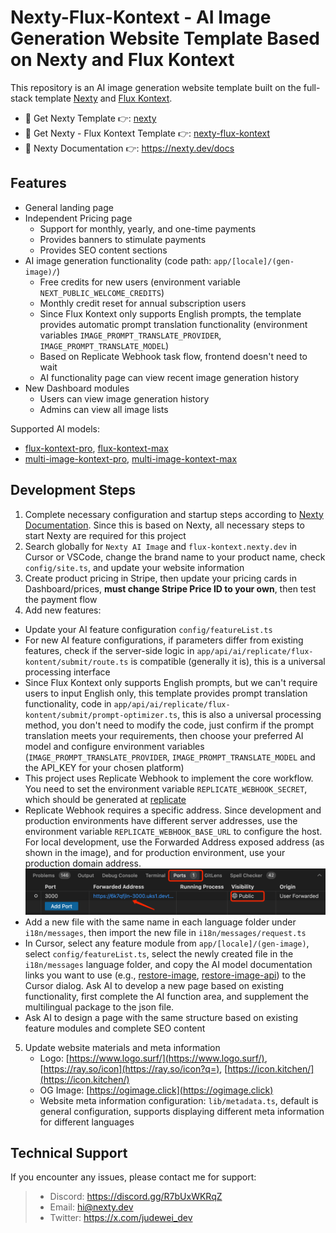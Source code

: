 # Nexty-Flux-Kontext - AI Image Generation Website Template Based on Nexty and Flux Kontext

This repository is an AI image generation website template built on the full-stack template [Nexty](https://github.com/WeNextDev/nexty.dev) and [Flux Kontext](https://replicate.com/search?query=flux-kontext).

- 🚀 Get Nexty Template 👉: [nexty](https://github.com/WeNextDev/nexty.dev)  
- 🚀 Get Nexty - Flux Kontext Template 👉: [nexty-flux-kontext](https://github.com/wenextdev/nexty-flux-kontext)  
- 🚀 Nexty Documentation 👉: https://nexty.dev/docs

## Features

- General landing page
- Independent Pricing page
  - Support for monthly, yearly, and one-time payments
  - Provides banners to stimulate payments
  - Provides SEO content sections
- AI image generation functionality (code path: `app/[locale]/(gen-image)/`)
  - Free credits for new users (environment variable `NEXT_PUBLIC_WELCOME_CREDITS`)
  - Monthly credit reset for annual subscription users
  - Since Flux Kontext only supports English prompts, the template provides automatic prompt translation functionality (environment variables `IMAGE_PROMPT_TRANSLATE_PROVIDER`, `IMAGE_PROMPT_TRANSLATE_MODEL`)
  - Based on Replicate Webhook task flow, frontend doesn't need to wait
  - AI functionality page can view recent image generation history
- New Dashboard modules
  - Users can view image generation history
  - Admins can view all image lists

Supported AI models:
- [flux-kontext-pro](https://replicate.com/black-forest-labs/flux-kontext-pro), [flux-kontext-max](https://replicate.com/black-forest-labs/flux-kontext-max)
- [multi-image-kontext-pro](https://replicate.com/flux-kontext-apps/multi-image-kontext-pro), [multi-image-kontext-max](https://replicate.com/flux-kontext-apps/multi-image-kontext-max)

## Development Steps

1. Complete necessary configuration and startup steps according to [Nexty Documentation](https://nexty.dev/docs). Since this is based on Nexty, all necessary steps to start Nexty are required for this project
2. Search globally for `Nexty AI Image` and `flux-kontext.nexty.dev` in Cursor or VSCode, change the brand name to your product name, check `config/site.ts`, and update your website information
3. Create product pricing in Stripe, then update your pricing cards in Dashboard/prices, **must change Stripe Price ID to your own**, then test the payment flow
4. Add new features:
  - Update your AI feature configuration `config/featureList.ts`
  - For new AI feature configurations, if parameters differ from existing features, check if the server-side logic in `app/api/ai/replicate/flux-kontent/submit/route.ts` is compatible (generally it is), this is a universal processing interface
  - Since Flux Kontext only supports English prompts, but we can't require users to input English only, this template provides prompt translation functionality, code in `app/api/ai/replicate/flux-kontent/submit/prompt-optimizer.ts`, this is also a universal processing method, you don't need to modify the code, just confirm if the prompt translation meets your requirements, then choose your preferred AI model and configure environment variables (`IMAGE_PROMPT_TRANSLATE_PROVIDER`, `IMAGE_PROMPT_TRANSLATE_MODEL` and the API_KEY for your chosen platform)
  - This project uses Replicate Webhook to implement the core workflow. You need to set the environment variable `REPLICATE_WEBHOOK_SECRET`, which should be generated at [replicate](https://replicate.com/account/webhook)
  - Replicate Webhook requires a specific address. Since development and production environments have different server addresses, use the environment variable `REPLICATE_WEBHOOK_BASE_URL` to configure the host. For local development, use the Forwarded Address exposed address (as shown in the image), and for production environment, use your production domain address.
   ![forwarded-address.png](/public/readme/forwarded-address.png)
  - Add a new file with the same name in each language folder under `i18n/messages`, then import the new file in `i18n/messages/request.ts`
  - In Cursor, select any feature module from `app/[locale]/(gen-image)`, select `config/featureList.ts`, select the newly created file in the `i18n/messages` language folder, and copy the AI model documentation links you want to use (e.g., [restore-image](https://replicate.com/flux-kontext-apps/restore-image), [restore-image-api](https://replicate.com/flux-kontext-apps/restore-image/api/api-reference)) to the Cursor dialog. Ask AI to develop a new page based on existing functionality, first complete the AI function area, and supplement the multilingual package to the json file.
  - Ask AI to design a page with the same structure based on existing feature modules and complete SEO content
5. Update website materials and meta information
   - Logo: [https://www.logo.surf/](https://www.logo.surf/), [https://ray.so/icon](https://ray.so/icon?q=), [https://icon.kitchen/](https://icon.kitchen/)
   - OG Image: [https://ogimage.click](https://ogimage.click)
   - Website meta information configuration: `lib/metadata.ts`, default is general configuration, supports displaying different meta information for different languages

## Technical Support

If you encounter any issues, please contact me for support:

> - Discord: https://discord.gg/R7bUxWKRqZ
> - Email: hi@nexty.dev
> - Twitter: https://x.com/judewei_dev
